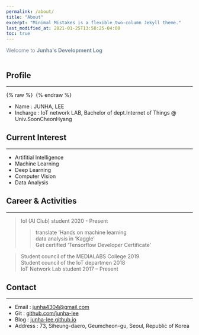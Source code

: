 ```yaml
---
permalink: /about/
title: "About"
excerpt: "Minimal Mistakes is a flexible two-column Jekyll theme."
last_modified_at: 2021-01-25T13:58:25-04:00
toc: true
---
```

<span style="color:lightslategray"> Welcome to **Junha's Development Log** </span>
<br/><br/>

## Profile
---
{% raw %} <img src="https://junha-lee.github.io/assets/images/junha.jpg" alt=""> {% endraw %}

* Name : JUNHA, LEE<br/>
* Incharge : IoT network LAB, Bachelor of dept.Internet of Things @ Univ.SoonCheonHyang<br/>

## Current Interest
---
* Artifitial Intelligence<br/>
* Machine Learning<br/>
* Deep Learning<br/>
* Computer Vision<br/>
* Data Analysis<br/>

## Career & Activities
---
>IoI (AI Club) student                      2020 - Present<br/>
> > translate ‘Hands on machine learning<br/>
> > data analysis in ‘Kaggle’<br/>
> > Get certified ‘Tensorflow Developer Certificate’<br/>

>Student council of the MEDIALABS College   2019<br/>
>Student council of the IoT departmen       2018<br/>
>IoT Network Lab student         2017 – Present<br/>


## Contact
---
* Email : junha4304@gmail.com<br/>
* Git : [github.com/junha-lee](github.com/junha-lee)<br/>
* Blog : [junha-lee.github.io](junha-lee.github.io)<br/>
* Address : 73, Siheung-daero, Geumcheon-gu, Seoul, Republic of Korea<br/>
